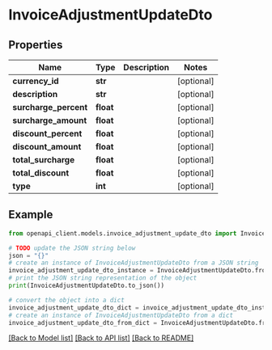 # InvoiceAdjustmentUpdateDto


## Properties

Name | Type | Description | Notes
------------ | ------------- | ------------- | -------------
**currency_id** | **str** |  | [optional] 
**description** | **str** |  | [optional] 
**surcharge_percent** | **float** |  | [optional] 
**surcharge_amount** | **float** |  | [optional] 
**discount_percent** | **float** |  | [optional] 
**discount_amount** | **float** |  | [optional] 
**total_surcharge** | **float** |  | [optional] 
**total_discount** | **float** |  | [optional] 
**type** | **int** |  | [optional] 

## Example

```python
from openapi_client.models.invoice_adjustment_update_dto import InvoiceAdjustmentUpdateDto

# TODO update the JSON string below
json = "{}"
# create an instance of InvoiceAdjustmentUpdateDto from a JSON string
invoice_adjustment_update_dto_instance = InvoiceAdjustmentUpdateDto.from_json(json)
# print the JSON string representation of the object
print(InvoiceAdjustmentUpdateDto.to_json())

# convert the object into a dict
invoice_adjustment_update_dto_dict = invoice_adjustment_update_dto_instance.to_dict()
# create an instance of InvoiceAdjustmentUpdateDto from a dict
invoice_adjustment_update_dto_from_dict = InvoiceAdjustmentUpdateDto.from_dict(invoice_adjustment_update_dto_dict)
```
[[Back to Model list]](../README.md#documentation-for-models) [[Back to API list]](../README.md#documentation-for-api-endpoints) [[Back to README]](../README.md)


